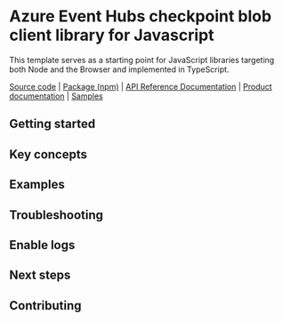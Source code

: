 # Azure Event Hubs checkpoint blob client library for Javascript

This template serves as a starting point for JavaScript libraries targeting both Node and the Browser and implemented in TypeScript.

[Source code](https://github.com/Azure/azure-sdk-for-js/tree/master/sdk/eventhub/event-hubs/event-processor-host) | [Package (npm)](https://www.npmjs.com/package/@azure/eventhubs-checkpointstore-blob) | [API Reference Documentation](https://azure.github.io/azure-sdk-for-js/event-processor-host/index.html) | [Product documentation](https://docs.microsoft.com/en-us/azure/event-hubs/event-hubs-event-processor-host) | [Samples](https://github.com/Azure/azure-sdk-for-js/tree/master/sdk/eventhub/event-hubs/event-processor-host/samples)

## Getting started

## Key concepts

## Examples

## Troubleshooting

## Enable logs

## Next steps

## Contributing
